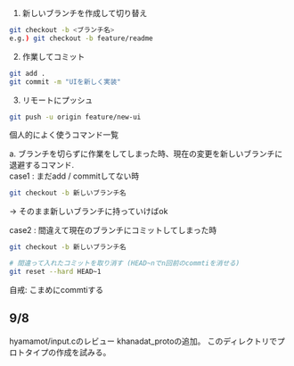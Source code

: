 1. 新しいブランチを作成して切り替え
```bash
git checkout -b <ブランチ名>
e.g.) git checkout -b feature/readme
```

2. 作業してコミット
```bash
git add .
git commit -m "UIを新しく実装"
```

3. リモートにプッシュ
```bash
git push -u origin feature/new-ui
```

個人的によく使うコマンド一覧

a. ブランチを切らずに作業をしてしまった時、現在の変更を新しいブランチに退避するコマンド.   
case1 : まだadd / commitしてない時
```bash
git checkout -b 新しいブランチ名
```
-> そのまま新しいブランチに持っていけばok

case2 :  間違えて現在のブランチにコミットしてしまった時
```bash
git checkout -b 新しいブランチ名

# 間違って入れたコミットを取り消す (HEAD~nでn回前のcommtiを消せる)
git reset --hard HEAD~1
```

自戒: こまめにcommtiする

## 9/8
hyamamot/input.cのレビュー
khanadat_protoの追加。
このディレクトリでプロトタイプの作成を試みる。
